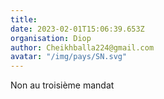 ```yaml
---
title: 
date: 2023-02-01T15:06:39.653Z
organisation: Diop
author: Cheikhballa224@gmail.com
avatar: "/img/pays/SN.svg"
---
```


Non au troisième mandat 